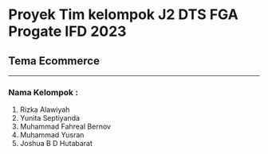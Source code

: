 # Proyek Tim kelompok J2 DTS FGA Progate IFD 2023

## Tema Ecommerce

---

### Nama Kelompok :
  1. Rizka Alawiyah
  2. Yunita Septiyanda
  3. Muhammad Fahreal Bernov
  4. Muhammad Yusran
  5. Joshua B D Hutabarat
